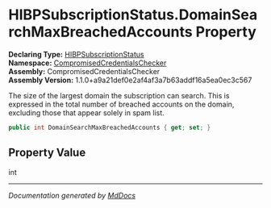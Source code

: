﻿<!--  
  <auto-generated>   
    The contents of this file were generated by a tool.  
    Changes to this file may be list if the file is regenerated  
  </auto-generated>   
-->

# HIBPSubscriptionStatus.DomainSearchMaxBreachedAccounts Property

**Declaring Type:** [HIBPSubscriptionStatus](../index.md)  
**Namespace:** [CompromisedCredentialsChecker](../../index.md)  
**Assembly:** CompromisedCredentialsChecker  
**Assembly Version:** 1.1.0+a9a21def0e2af4af3a7b63addf16a5ea0ec3c567

The size of the largest domain the subscription can search. This is expressed in the total number of breached accounts on the domain, excluding those that appear solely in spam list.

```csharp
public int DomainSearchMaxBreachedAccounts { get; set; }
```

## Property Value

int

___

*Documentation generated by [MdDocs](https://github.com/ap0llo/mddocs)*
